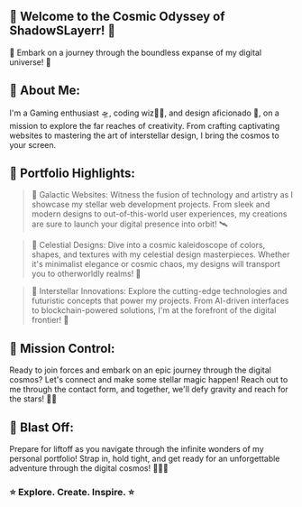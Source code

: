
## 🚀 Welcome to the Cosmic Odyssey of ShadowSLayerr! 🌌

🌟 Embark on a journey through the boundless expanse of my digital universe! 🌟

## 🌠 About Me:

I'm a Gaming enthusiast 🛸, coding wiz🧙‍♂️, and design aficionado 🎨, on a mission to explore the far reaches of creativity. From crafting captivating websites to mastering the art of interstellar design, I bring the cosmos to your screen.

## 🌌 Portfolio Highlights:

> 🌟 Galactic Websites: Witness the fusion of technology and artistry as I showcase my stellar web development projects. From sleek and modern designs to out-of-this-world user experiences, my creations are sure to
     launch your digital presence into orbit! 🛰️

> 🌟 Celestial Designs: Dive into a cosmic kaleidoscope of colors, shapes, and textures with my celestial design masterpieces. Whether it's minimalist elegance or cosmic chaos, my designs will transport you to 
  otherworldly realms! 🎨

> 🌟 Interstellar Innovations: Explore the cutting-edge technologies and futuristic concepts that power my projects. From AI-driven interfaces to blockchain-powered solutions, I'm at the forefront of the digital 
   frontier! 🤖

## 🌠 Mission Control:

Ready to join forces and embark on an epic journey through the digital cosmos? Let's connect and make some stellar magic happen! Reach out to me through the contact form, and together, we'll defy gravity and reach for the stars! 🌟✨

## 🚀 Blast Off:

Prepare for liftoff as you navigate through the infinite wonders of my personal portfolio! Strap in, hold tight, and get ready for an unforgettable adventure through the digital cosmos! 🚀🌟✨

### ⭐️ Explore. Create. Inspire. ⭐️
